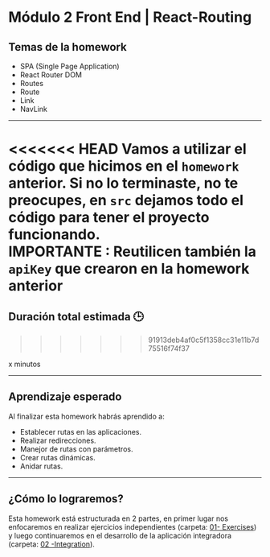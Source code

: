 # Módulo 2 Front End | React-Routing

## Temas de la homework

- SPA (Single Page Application)
- React Router DOM
- Routes
- Route
- Link
- NavLink

---

<<<<<<< HEAD
Vamos a utilizar el código que hicimos en el `homework` anterior. Si no lo terminaste, no te preocupes, en `src` dejamos todo el código para tener el proyecto funcionando.  
__IMPORTANTE__ : Reutilicen también la `apiKey` que crearon en la homework anterior  
=======
## Duración total estimada 🕒
>>>>>>> 91913deb4af0c5f1358cc31e11b7d75516f74f37

x minutos

---

## Aprendizaje esperado

Al finalizar esta homework habrás aprendido a:

- Establecer rutas en las aplicaciones.
- Realizar redirecciones.
- Manejor de rutas con parámetros.
- Crear rutas dinámicas.
- Anidar rutas.

---

## ¿Cómo lo lograremos?

Esta homework está estructurada en 2 partes, en primer lugar nos enfocaremos en realizar ejercicios independientes (carpeta: [01- Exercises](./01%20-%20Exercises/README.md)) y luego continuaremos en el desarrollo de la aplicación integradora (carpeta: [02 -Integration](./02%20-%20Integration/README.md)).
